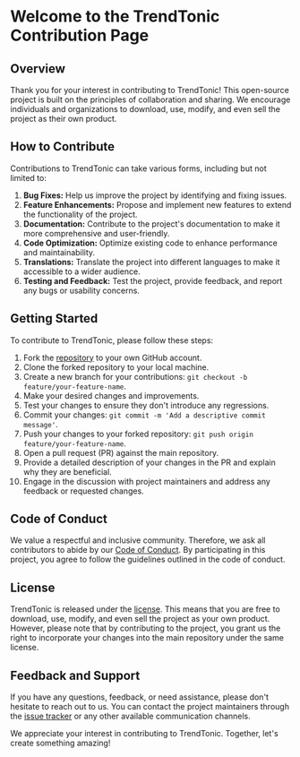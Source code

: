 # Welcome to the TrendTonic Contribution Page

## Overview

Thank you for your interest in contributing to TrendTonic! This open-source project is built on the principles of collaboration and sharing. We encourage individuals and 
organizations to download, use, modify, and even sell the project as their own product.

## How to Contribute

Contributions to TrendTonic can take various forms, including but not limited to:

1. **Bug Fixes:** Help us improve the project by identifying and fixing issues.
2. **Feature Enhancements:** Propose and implement new features to extend the functionality of the project.
3. **Documentation:** Contribute to the project's documentation to make it more comprehensive and user-friendly.
4. **Code Optimization:** Optimize existing code to enhance performance and maintainability.
5. **Translations:** Translate the project into different languages to make it accessible to a wider audience.
6. **Testing and Feedback:** Test the project, provide feedback, and report any bugs or usability concerns.

## Getting Started

To contribute to TrendTonic, please follow these steps:

1. Fork the [repository](https://github.com/Finland93/Stock-Analysis-Platform) to your own GitHub account.
2. Clone the forked repository to your local machine.
3. Create a new branch for your contributions: `git checkout -b feature/your-feature-name`.
4. Make your desired changes and improvements.
5. Test your changes to ensure they don't introduce any regressions.
6. Commit your changes: `git commit -m 'Add a descriptive commit message'`.
7. Push your changes to your forked repository: `git push origin feature/your-feature-name`.
8. Open a pull request (PR) against the main repository.
9. Provide a detailed description of your changes in the PR and explain why they are beneficial.
10. Engage in the discussion with project maintainers and address any feedback or requested changes.

## Code of Conduct

We value a respectful and inclusive community. Therefore, we ask all contributors to abide by our [Code of Conduct](https://github.com/Finland93/Stock-Analysis-Platform/blob/main/CODE_OF_CONDUCT.md). By participating in this project, you agree to follow the guidelines outlined in the code of conduct.

## License

TrendTonic is released under the [license](https://github.com/Finland93/Stock-Analysis-Platform/blob/main/LICENSE). This means that you are free to download, use, modify,
and even sell the project as your own product. However, please note that by contributing to the project, you grant us the right to incorporate your changes into the main repository under the same license.

## Feedback and Support

If you have any questions, feedback, or need assistance, please don't hesitate to reach out to us. You can contact the project maintainers through the 
[issue tracker](https://github.com/Finland93/Stock-Analysis-Platform/discussions) or any other available communication channels.

We appreciate your interest in contributing to TrendTonic. Together, let's create something amazing!
